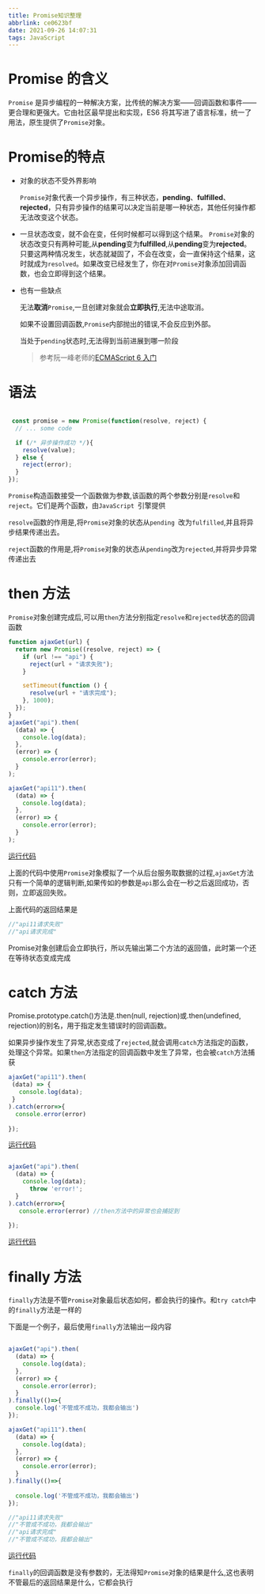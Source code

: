 ```yaml
---
title: Promise知识整理
abbrlink: ce0623bf
date: 2021-09-26 14:07:31
tags: JavaScript
---
```


 # Promise 的含义

   `Promise` 是异步编程的一种解决方案，比传统的解决方案——回调函数和事件——更合理和更强大。它由社区最早提出和实现，ES6 将其写进了语言标准，统一了用法，原生提供了`Promise`对象。

# Promise的特点

* 对象的状态不受外界影响

  `Promise`对象代表一个异步操作，有三种状态，**pending**、**fulfilled**、**rejected**，只有异步操作的结果可以决定当前是哪一种状态，其他任何操作都无法改变这个状态。

* 一旦状态改变，就不会在变，任何时候都可以得到这个结果。
  `Promise`对象的状态改变只有两种可能,从**pending**变为**fulfilled**,从**pending**变为**rejected**。只要这两种情况发生，状态就凝固了，不会在改变，会一直保持这个结果，这时就成为`resolved`。如果改变已经发生了，你在对`Promise`对象添加回调函数，也会立即得到这个结果。

* 也有一些缺点

  无法**取消**`Promise`,一旦创建对象就会**立即执行**,无法中途取消。

  如果不设置回调函数,`Promise`内部抛出的错误,不会反应到外部。

  当处于`pending`状态时,无法得到当前进展到哪一阶段

  
  >参考阮一峰老师的[ECMAScript 6 入门](https://es6.ruanyifeng.com/#docs/promise)

# 语法

```javascript

 const promise = new Promise(function(resolve, reject) {
  // ... some code

  if (/* 异步操作成功 */){
    resolve(value);
  } else {
    reject(error);
  }
});
```
`Promise`构造函数接受一个函数做为参数,该函数的两个参数分别是`resolve`和`reject`。它们是两个函数，由`JavaScript `引擎提供

`resolve`函数的作用是,将`Promise`对象的状态从`pending `改为`fulfilled`,并且将异步结果传递出去。

`reject`函数的作用是,将`Promise`对象的状态从`pending`改为`rejected`,并将异步异常传递出去

# then 方法


`Promise`对象创建完成后,可以用`then`方法分别指定`resolve`和`rejected`状态的回调函数
```javascript
function ajaxGet(url) {
  return new Promise((resolve, reject) => {
    if (url !== "api") {
      reject(url + "请求失败");
    }

    setTimeout(function () {
      resolve(url + "请求完成");
    }, 1000);
  });
}
ajaxGet("api").then(
  (data) => {
    console.log(data);
  },
  (error) => {
    console.error(error);
  }
);

ajaxGet("api11").then(
  (data) => {
    console.log(data);
  },
  (error) => {
    console.error(error);
  }
);


```
 [运行代码](https://codepen.io/lizeze/pen/rNwQBqv?editors=1111)

上面的代码中使用`Promise`对象模拟了一个从后台服务取数据的过程,`ajaxGet`方法只有一个简单的逻辑判断,如果传如的参数是`api`那么会在一秒之后返回成功，否则，立即返回失败。

上面代码的返回结果是

```javascript
//"api11请求失败"  
//"api请求完成"
```

Promise对象创建后会立即执行，所以先输出第二个方法的返回值，此时第一个还在等待状态变成完成

# catch 方法

Promise.prototype.catch()方法是.then(null, rejection)或.then(undefined, rejection)的别名，用于指定发生错误时的回调函数。


 如果异步操作发生了异常,状态变成了`rejected`,就会调用`catch`方法指定的函数，处理这个异常。如果`then`方法指定的回调函数中发生了异常，也会被`catch`方法捕获   

 
 ```javascript
 ajaxGet("api11").then(
  (data) => {
    console.log(data);
  }
).catch(error=>{
   console.error(error)
  
});

 ```
 
 [运行代码](https://codepen.io/lizeze/pen/yLXQLyK?editors=1111)


```javascript

ajaxGet("api").then(
  (data) => {
    console.log(data);
      throw 'error!';
  }
).catch(error=>{
   console.error(error) //then方法中的异常也会捕捉到
  
});

```

[运行代码](https://codepen.io/lizeze/pen/eYRQYpL?editors=1111)

# finally 方法

`finally`方法是不管`Promise`对象最后状态如何，都会执行的操作。和`try catch`中的`finally`方法是一样的

下面是一个例子，最后使用`finally`方法输出一段内容



```javascript
 
ajaxGet("api").then(
  (data) => {
    console.log(data);
  },
  (error) => {
    console.error(error);
  }
).finally(()=>{
  console.log('不管成不成功，我都会输出')
});

ajaxGet("api11").then(
  (data) => {
    console.log(data);
  },
  (error) => {
    console.error(error);
  }
).finally(()=>{
  
  console.log('不管成不成功，我都会输出')
});

//"api11请求失败"
//"不管成不成功，我都会输出"
//"api请求完成"
//"不管成不成功，我都会输出"
```

 [运行代码](https://codepen.io/lizeze/pen/BaZGxVG?editors=1111)

 `finally`的回调函数是没有参数的，无法得知`Promise`对象的结果是什么,这也表明不管最后的返回结果是什么，它都会执行